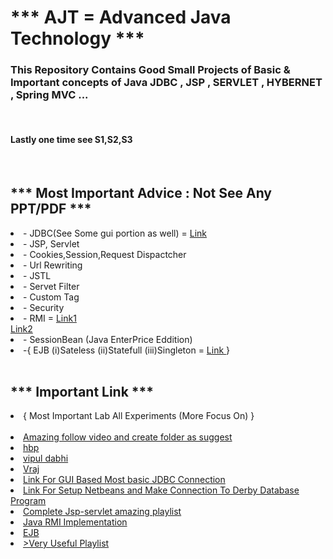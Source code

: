 <h1>*** AJT = Advanced Java Technology ***</h1>

<h3>This Repository Contains Good Small Projects of Basic & Important concepts of Java JDBC , JSP , SERVLET , HYBERNET , Spring MVC ...</h3></hr></br>
<h4>Lastly one time see S1,S2,S3</h4>
</br></hr>
<h2>*** Most Important Advice : Not See Any PPT/PDF ***</h2>


<li>- JDBC(See Some gui portion as well) = <a href="https://youtu.be/lZbl7Q21t4s" target="_blank" > Link </a> </li>
<li>- JSP, Servlet </li>
<li>- Cookies,Session,Request Dispactcher </li>
<li>- Url Rewriting </li>
<li>- JSTL </li>
<li>- Servet Filter </li> 
<li>- Custom Tag </li>
<li>- Security </li>
<li>- RMI =   <a href="https://www.youtube.com/watch?v=XLJmx-BXo-A target="_blank" "> Link1 </a> </li> 
<a href="https://www.youtube.com/watch?v=bGrQ0v12rVY" target="_blank" >Link2 </a> 
<li>- SessionBean (Java EnterPrice Eddition)  </li>
<li>-{ EJB  (i)Sateless (ii)Statefull (iii)Singleton = <a href="https://www.youtube.com/playlist?list=PLsyeobzWxl7rsZPajEm5GnIWosY1mMxbd" target="_blank" > Link </a> } </li>

</br>
<h2>*** Important Link ***</h2>
<li>{ Most Important Lab All Experiments (More Focus On) }</li></br>
<li><a href="https://drive.google.com/drive/u/0/folders/1nV-eT6UxYvxJdLOxAJF3z5AQUGKdo_PI" target="_blank" > Amazing follow video and create folder as suggest </a></li>
<li><a href="https://sites.google.com/site/prajapatiharshadb/class-notes-for-students" target="_blank" >hbp </a></li>
<li><a href="https://sites.google.com/site/vipulkdabhi/class-notes-for-students?authuser=0" target="_blank" > vipul dabhi </a></li>

<li><a href="https://drive.google.com/drive/folders/1mX6hMkSYbWk6y7unIsI38Cs07aeTYsD3" target="_blank" > Vraj </a></li>
<li> <a href="https://drive.google.com/drive/folders/1mX6hMkSYbWk6y7unIsI38Cs07aeTYsD3" target="_blank"> Link For GUI Based Most basic JDBC Connection </a> </li>
<li> <a href="https://drive.google.com/drive/u/0/folders/1nV-eT6UxYvxJdLOxAJF3z5AQUGKdo_PI" target="_blank"> Link For Setup Netbeans and Make Connection To Derby Database Program </a> </li>
<li> <a href="https://youtube.com/playlist?list=PL0zysOflRCel5BSXoslpfDawe8FyyOSZb" target="_blank"> Complete Jsp-servlet amazing playlist  </a></li>
<li> <a href=" https://youtu.be/ya6LSHhJfvM" target="_blank" > Java RMI Implementation </a></li>
<li><a href="https://youtu.be/jhcoCVWyQDs" target="_blank"> EJB </a> </li>
<li> <a href= "https://www.youtube.com/playlist?list=PL0zysOflRCel5BSXoslpfDawe8FyyOSZb" target="_blank" > >Very Useful Playlist  </a> </li>

                                                                                                 


